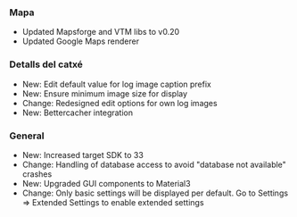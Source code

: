 ### Mapa
- Updated Mapsforge and VTM libs to v0.20
- Updated Google Maps renderer

### Detalls del catxé
- New: Edit default value for log image caption prefix
- New: Ensure minimum image size for display
- Change: Redesigned edit options for own log images
- New: Bettercacher integration

### General
- New: Increased target SDK to 33
- Change: Handling of database access to avoid "database not available" crashes
- New: Upgraded GUI components to Material3
- Change: Only basic settings will be displayed per default. Go to Settings => Extended Settings to enable extended settings

